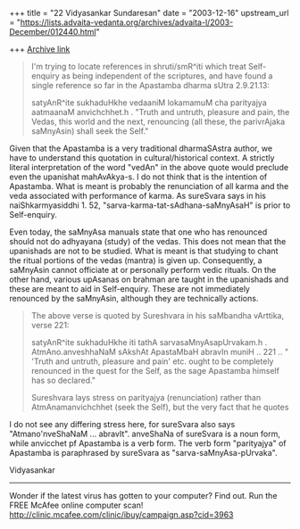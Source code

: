 +++
title = "22 Vidyasankar Sundaresan"
date = "2003-12-16"
upstream_url = "https://lists.advaita-vedanta.org/archives/advaita-l/2003-December/012440.html"

+++
[Archive link](https://lists.advaita-vedanta.org/archives/advaita-l/2003-December/012440.html)


>I'm trying to locate references in shruti/smR^iti which treat
>Self-enquiry as being independent of the scriptures, and have found a
>single reference so far in the Apastamba dharma sUtra 2.9.21.13:
>
>satyAnR^ite sukhaduHkhe vedaaniM lokamamuM cha parityajya aatmaanaM
>anvichchhet.h .
>"Truth and untruth, pleasure and pain, the Vedas, this world and the
>next, renouncing (all these, the parivrAjaka saMnyAsin) shall seek the
>Self."

Given that the Apastamba is a very traditional dharmaSAstra author, we have 
to understand this quotation in cultural/historical context. A strictly 
literal interpretation of the word "vedAn" in the above quote would preclude 
even the upanishat mahAvAkya-s. I do not think that is the intention of 
Apastamba. What is meant is probably the renunciation of all karma and the 
veda associated with performance of karma. As sureSvara says in his 
naiShkarmyasiddhi 1. 52, "sarva-karma-tat-sAdhana-saMnyAsaH" is prior to 
Self-enquiry.

Even today, the saMnyAsa manuals state that one who has renounced should not 
do adhyayana (study) of the vedas. This does not mean that the upanishads 
are not to be studied. What is meant is that studying to chant the ritual 
portions of the vedas (mantra) is given up. Consequently, a saMnyAsin cannot 
officiate at or personally perform vedic rituals. On the other hand, various 
upAsanas on brahman are taught in the upanishads and these are meant to aid 
in Self-enquiry. These are not immediately renounced by the saMnyAsin, 
although they are technically actions.

>The above verse is quoted by Sureshvara in his saMbandha vArttika, verse 
>221:
>
>satyAnR^ite sukhaduHkhe iti tathA sarvasaMnyAsapUrvakam.h .
>AtmAno.anveshhaNaM sAkshAt ApastaMbaH abravIn muniH .. 221 ..
>" 'Truth and untruth, pleasure and pain' etc. ought to be completely
>renounced in the quest for the Self, as the sage Apastamba himself has
>so declared."
>
>Sureshvara lays stress on parityajya (renunciation) rather than
>AtmAnamanvichchhet (seek the Self), but the very fact that he quotes

I do not see any differing stress here, for sureSvara also says 
"Atmano'nveShaNaM ... abravIt". anveShaNa of sureSvara is a noun form, while 
anvicchet pf Apastamba is a verb form. The verb form "parityajya" of 
Apastamba is paraphrased by sureSvara as "sarva-saMnyAsa-pUrvaka".

Vidyasankar

_________________________________________________________________
Wonder if the latest virus has gotten to your computer? Find out. Run the 
FREE McAfee online computer scan! 
http://clinic.mcafee.com/clinic/ibuy/campaign.asp?cid=3963

